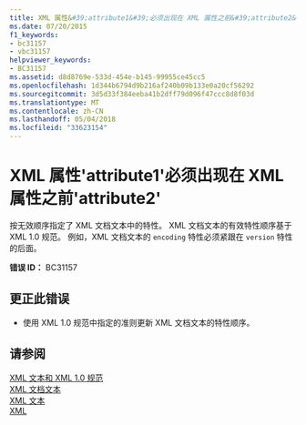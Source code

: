 ```yaml
---
title: XML 属性&#39;attribute1&#39;必须出现在 XML 属性之前&#39;attribute2&#39;
ms.date: 07/20/2015
f1_keywords:
- bc31157
- vbc31157
helpviewer_keywords:
- BC31157
ms.assetid: d8d8769e-533d-454e-b145-99955ce45cc5
ms.openlocfilehash: 1d344b6794d9b216af240b09b133e0a20cf56292
ms.sourcegitcommit: 3d5d33f384eeba41b2dff79d096f47ccc8d8f03d
ms.translationtype: MT
ms.contentlocale: zh-CN
ms.lasthandoff: 05/04/2018
ms.locfileid: "33623154"
---
```

# <a name="xml-attribute-39attribute139-must-appear-before-xml-attribute-39attribute239"></a>XML 属性&#39;attribute1&#39;必须出现在 XML 属性之前&#39;attribute2&#39;
按无效顺序指定了 XML 文档文本中的特性。 XML 文档文本的有效特性顺序基于 XML 1.0 规范。 例如，XML 文档文本的 `encoding` 特性必须紧跟在 `version` 特性的后面。  
  
 **错误 ID：** BC31157  
  
## <a name="to-correct-this-error"></a>更正此错误  
  
-   使用 XML 1.0 规范中指定的准则更新 XML 文档文本的特性顺序。  
  
## <a name="see-also"></a>请参阅  
 [XML 文本和 XML 1.0 规范](../../visual-basic/programming-guide/language-features/xml/xml-literals-and-the-xml-1-0-specification.md)  
 [XML 文档文本](../../visual-basic/language-reference/xml-literals/xml-document-literal.md)  
 [XML 文本](../../visual-basic/language-reference/xml-literals/index.md)  
 [XML](../../visual-basic/programming-guide/language-features/xml/index.md)
